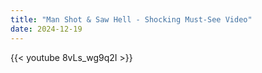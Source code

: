 ```yaml
---
title: "Man Shot & Saw Hell - Shocking Must-See Video"
date: 2024-12-19
---
```


{{< youtube 8vLs_wg9q2I >}}
